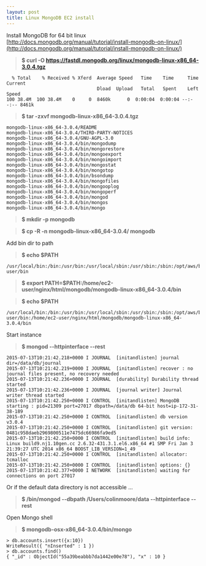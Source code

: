```yaml
---
layout: post
title: Linux MongoDB EC2 install
---
```



Install MongoDB for 64 bit linux [http://docs.mongodb.org/manual/tutorial/install-mongodb-on-linux/](http://docs.mongodb.org/manual/tutorial/install-mongodb-on-linux/)


>**$ curl -O https://fastdl.mongodb.org/linux/mongodb-linux-x86_64-3.0.4.tgz**

      % Total    % Received % Xferd  Average Speed   Time    Time     Time  Current
                                     Dload  Upload   Total   Spent    Left  Speed
    100 38.4M  100 38.4M    0     0  8460k      0  0:00:04  0:00:04 --:--:-- 8461k

>**$ tar -zxvf mongodb-linux-x86_64-3.0.4.tgz**

    mongodb-linux-x86_64-3.0.4/README
    mongodb-linux-x86_64-3.0.4/THIRD-PARTY-NOTICES
    mongodb-linux-x86_64-3.0.4/GNU-AGPL-3.0
    mongodb-linux-x86_64-3.0.4/bin/mongodump
    mongodb-linux-x86_64-3.0.4/bin/mongorestore
    mongodb-linux-x86_64-3.0.4/bin/mongoexport
    mongodb-linux-x86_64-3.0.4/bin/mongoimport
    mongodb-linux-x86_64-3.0.4/bin/mongostat
    mongodb-linux-x86_64-3.0.4/bin/mongotop
    mongodb-linux-x86_64-3.0.4/bin/bsondump
    mongodb-linux-x86_64-3.0.4/bin/mongofiles
    mongodb-linux-x86_64-3.0.4/bin/mongooplog
    mongodb-linux-x86_64-3.0.4/bin/mongoperf
    mongodb-linux-x86_64-3.0.4/bin/mongod
    mongodb-linux-x86_64-3.0.4/bin/mongos
    mongodb-linux-x86_64-3.0.4/bin/mongo

>**$ mkdir -p mongodb**

>**$ cp -R -n mongodb-linux-x86_64-3.0.4/ mongodb**


Add bin dir to path

>**$ echo $PATH**

    /usr/local/bin:/bin:/usr/bin:/usr/local/sbin:/usr/sbin:/sbin:/opt/aws/bin:/home/ec2-user/bin

>**$ export PATH=$PATH:/home/ec2-user/nginx/html/mongodb/mongodb-linux-x86_64-3.0.4/bin**


>**$ echo $PATH**

    /usr/local/bin:/bin:/usr/bin:/usr/local/sbin:/usr/sbin:/sbin:/opt/aws/bin:/home/ec2-user/bin:/home/ec2-user/nginx/html/mongodb/mongodb-linux-x86_64-3.0.4/bin


Start instance

>**$ mongod --httpinterface --rest**

    2015-07-13T10:21:42.218+0000 I JOURNAL  [initandlisten] journal dir=/data/db/journal
    2015-07-13T10:21:42.219+0000 I JOURNAL  [initandlisten] recover : no journal files present, no recovery needed
    2015-07-13T10:21:42.236+0000 I JOURNAL  [durability] Durability thread started
    2015-07-13T10:21:42.236+0000 I JOURNAL  [journal writer] Journal writer thread started
    2015-07-13T10:21:42.250+0000 I CONTROL  [initandlisten] MongoDB starting : pid=21309 port=27017 dbpath=/data/db 64-bit host=ip-172-31-38-189
    2015-07-13T10:21:42.250+0000 I CONTROL  [initandlisten] db version v3.0.4
    2015-07-13T10:21:42.250+0000 I CONTROL  [initandlisten] git version: 0481c958daeb2969800511e7475dc66986fa9ed5
    2015-07-13T10:21:42.250+0000 I CONTROL  [initandlisten] build info: Linux build9.nj1.10gen.cc 2.6.32-431.3.1.el6.x86_64 #1 SMP Fri Jan 3 21:39:27 UTC 2014 x86_64 BOOST_LIB_VERSION=1_49
    2015-07-13T10:21:42.250+0000 I CONTROL  [initandlisten] allocator: tcmalloc
    2015-07-13T10:21:42.250+0000 I CONTROL  [initandlisten] options: {}
    2015-07-13T10:21:42.377+0000 I NETWORK  [initandlisten] waiting for connections on port 27017


Or if the default data directory is not accessible ...

>**$ /bin/mongod --dbpath /Users/colinmoore/data --httpinterface --rest**


Open Mongo shell

>**$ mongodb-osx-x86_64-3.0.4/bin/mongo**

    > db.accounts.insert({x:10})
    WriteResult({ "nInserted" : 1 })
    > db.accounts.find()
    { "_id" : ObjectId("55a39beabbb7da1442e00e78"), "x" : 10 }




